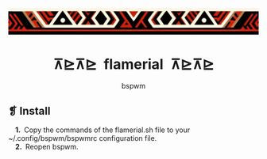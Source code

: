 <p align="center">
	<img src="../../imgs/ornament.webp" alt="" />
</p>
<h1 align="center">⊼⊵⊼⊵&ensp;flamerial&ensp;⊼⊵⊼⊵</h1>
<p align="center">bspwm</p>

## ❡ Install

&emsp;**1.**&ensp;Copy the commands of the flamerial.sh file to your ~/.config/bspwm/bspwmrc configuration file.\
&emsp;**2.**&ensp;Reopen bspwm.
